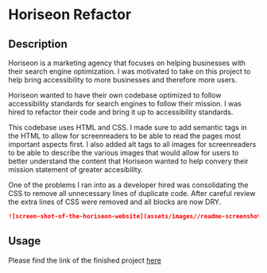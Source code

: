 # Horiseon Refactor

## Description

Horiseon is a marketing agency that focuses on helping businesses with their search engine optimization. I was motivated to take on this project to help bring accessibility to more businesses and therefore more users.

Horiseon wanted to have their own codebase optimized to follow accessibility standards for search engines to follow their mission. I was hired to refactor their code and bring it up to accessibility standards.

This codebase uses HTML and CSS. I made sure to add semantic tags in the HTML to allow for screenreaders to be able to read the pages most important aspects first. I also added alt tags to all images for screenreaders to be able to describe the various images that would allow for users to better understand the content that Horiseon wanted to help convery their mission statement of greater accesibility.

One of the problems I ran into as a developer hired was consolidating the CSS to remove all unnecessary lines of duplicate code. After careful review the extra lines of CSS were removed and all blocks are now DRY.

```md
![screen-shot-of-the-horiseon-website](assets/images//readme-screenshot.png)
```

## Usage

Please find the link of the finished project [here](https://oceanlatte.github.io/horiseon-refactor/)
